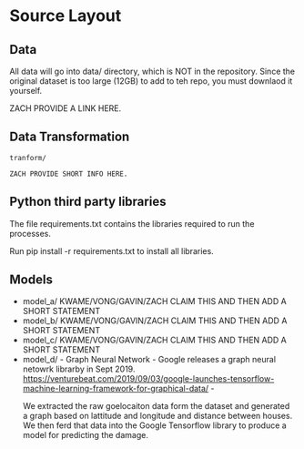 # Source Layout

## Data
<p>All data will go into data/ directory, which is NOT in the repository. 
Since the original dataset is too large (12GB) to add to teh repo,
you must downlaod it yourself.</p>

ZACH PROVIDE A LINK HERE.

## Data Transformation
    tranform/
    
    ZACH PROVIDE SHORT INFO HERE.

## Python third party libraries
<p>The file requirements.txt contains the libraries required to run the processes.</p>

<p>Run pip install -r requirements.txt to install all libraries.</p>

## Models
  - model_a/
            KWAME/VONG/GAVIN/ZACH CLAIM THIS AND THEN ADD A SHORT STATEMENT
  - model_b/
            KWAME/VONG/GAVIN/ZACH CLAIM THIS AND THEN ADD A SHORT STATEMENT
  - model_c/
            KWAME/VONG/GAVIN/ZACH CLAIM THIS AND THEN ADD A SHORT STATEMENT
  - model_d/
        - Graph Neural Network
            - Google releases a graph neural netowrk librarby in Sept 2019.
              https://venturebeat.com/2019/09/03/google-launches-tensorflow-machine-learning-framework-for-graphical-data/
            - <p>We extracted the raw goelocaiton data form the dataset and generated a 
               graph based on lattitude and longitude and distance between houses.  
               We then ferd that data into the Google Tensorflow library to produce a 
               model for predicting the damage.</p>

